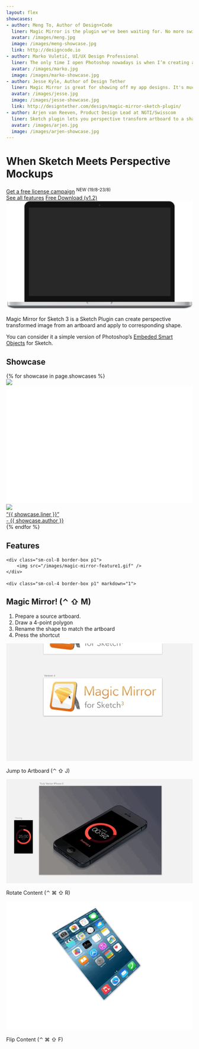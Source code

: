 ```yaml
---
layout: flex
showcases:
- author: Meng To, Author of Design+Code
  liner: Magic Mirror is the plugin we've been waiting for. No more switching to Photoshop for creating perspective mockups. It works that great.
  avatar: /images/meng.jpg
  image: /images/meng-showcase.jpg
  link: http://designcode.io
- author: Marko Vuletič, UI/UX Design Professional
  liner: The only time I open Photoshop nowadays is when I’m creating a presentation mockup of my designs. But this is about to change.
  avatar: /images/marko.jpg
  image: /images/marko-showcase.jpg
- author: Jesse Kyle, Author of Design Tether
  liner: Magic Mirror is great for showing off my app designs. It's much more user-friendly than Photoshop with double the possibilities
  avatar: /images/jesse.jpg
  image: /images/jesse-showcase.jpg
  link: http://designtether.com/design/magic-mirror-sketch-plugin/
- author: Arjen van Reeven, Product Design Lead at NGTI/Swisscom
  liner: Sketch plugin lets you perspective transform artboard to a shape. Great for product shots!
  avatar: /images/arjen.jpg
  image: /images/arjen-showcase.jpg
---
```


# When Sketch Meets Perspective Mockups

<div class="wrapper">
<div class="clearfix">
<div class="sm-col sm-col-4 center btn orange">
	<a href="/campaign" class="">Get a free license campaign</a>
	<sup class="red">NEW (19/8-23/8)</sup>
</div>
<a href="/features" class="sm-col sm-col-4 center btn orange">See all features</a>
<a href="/download" class="sm-col sm-col-4 center btn btn-outline orange"><i class="fa fa-arrow-circle-o-down"></i>    Free Download (v1.2)</a>
</div>
</div>


<div class="videoWrapper">
    <!-- Copy & Pasted from YouTube
    <iframe width="560" height="349" src="http://www.youtube.com/embed/YhdjuL5ju8Y?rel=0&hd=1" frameborder="0" allowfullscreen></iframe>
     -->
</div>

<div class="flex container">
<img src="/images/computer.png" class="flex-stretch col-12 m2"/>
</div>


<div class='wrapper' markdown='1'>

Magic Mirror for Sketch 3 is a Sketch Plugin can create perspective transformed image from an artboard and apply to corresponding shape.

You can consider it a simple version of Photoshop’s [Embeded Smart Objects](https://helpx.adobe.com/photoshop/using/create-smart-objects.html) for Sketch.

</div>

<section class="my2 py2 border-top">
<h1>Showcase</h1>

<div class="clearfix">
{% for showcase in page.showcases %}
<div class="sm-col sm-col-6 showcase">
	<img src="{{ showcase.image }}" />
	<a href="{{ showcase.link }}" class="overlay">
		<img src="/images/showcase-placeholder.png" />
		<div class="overlay flex flex-end">
			<div class="flex flex-end m2">
				<div class="flex-none mr2">
					<img src="{{ showcase.avatar }}" class="avatar">
				</div>
				<div class="flex flex-column">
					<div class="flex-auto liner">“{{ showcase.liner }}” </div>
					<div class="flex-auto author">- {{ showcase.author }}</div>
				</div>
			</div>
		</div>
	</a>
</div>
{% endfor %}
</div>

</section>



<section class="my2 py2 border-top">
<h1>Features</h1>

<div class="container sm-flex flex-wrap mxn1 px1 flex-center">

	<div class="sm-col-8 border-box p1">
		<img src="/images/magic-mirror-feature1.gif" />
	</div>

	<div class="sm-col-4 border-box p1" markdown="1">


## Magic Mirror! (⌃ ⇧ M)
1. Prepare a source artboard.
2. Draw a 4-point polygon
3. Rename the shape to match the artboard
4. Press the shortcut

</div>

<div class="sm-flex mt2">
<div class="sm-col-4 border-box p1 flex flex-column flex-center">
	<img src="/images/magic-mirror-feature2.gif" class="flex-grow"/>
	<p class="p1">Jump to Artboard (⌃ ⇧ J)</p>
</div>

<div class="sm-col-4 border-box p1 flex flex-column flex-center">
	<img src="/images/magic-mirror-feature3.gif" class="flex-grow"/>
	<p class="p1">Rotate Content (⌃ ⌘ ⇧ R)</p>
</div>

<div class="sm-col-4 border-box p1 flex flex-column flex-center">
	<img src="/images/magic-mirror-feature4.gif" class="flex-grow"/>
	<p class="p1">Flip Content (⌃ ⌘ ⇧ F)</p>
</div>
</div>

</div>

</section>


<!-- </div> -->

<!--
## What's different?

Unlike [Symbols](http://bohemiancoding.com/sketch/support/documentation/07-symbols/), Magic Mirror uses [Pattern Fill](http://bohemiancoding.com/sketch/support/documentation/08-styling/1-fills.html) to preform the mirroring. It can mirror any number of Artboards to any number of shape layers in any size, any angle, but <em>also</em> responds to the shape’s distortion (perspective transformation).

Unlike when editing Bitmaps in Sketch, Magic Mirror does not modify the original bitmap in a destructive way (since we’re sourcing from an Artboard). Using Shape layers instead of Bitmap layers, editable paths are preserved and can be easily updated.

## Installation

<p class="center"><a href="javascript:void(0);" onclick="downloadPluginClicked()"><img src="/images/download-plugin.png"></img></a></p>

1. Download the package, unzip it and locate `Magic Mirror.sketchplugin`.
2. Double click to install the plugin, if you’ve multiple versions of Sketch, you can drag the plugin into the specific Sketch dock icon.
3. Check that it’s available in the `Plugins` menu.

![](/images/magic-mirror-menu.png)

4. Consider [donating](#donating) to the project :)


## Usage

<p class="center"><a href="https://github.com/jamztang/MagicMirror/releases/download/v1.0/magicmirror-sample.sketch"><img src="/images/download-sketch.png"></img></a></p>

Magic Mirror currently offers three handy methods.


### 1. Magic Mirror! (&#x2303; &#x21E7; M)

Apply perpective transform to all layers that can be associated with an artboard with the same name.

![](/images/magic-mirror-feature1.gif)

1. Prepare an artboard as the source
2. Use the `Rectangle (R)`  or `Vector (V)` tool to draw a 4 point polygon. It’s important NOT to use the `Round Rect` tool because in order for Magic Mirror to work is to have **exactly 4 control points**.
3. Rename your shape layer to **exactly match the Artboard’s name** you want to mirror.
4. Press `⌃ ⇧ M` or go to `Plugin > Magic Mirror > Magic Mirror!` to see the results!


### 2. Jump to Artboard (&#x2303; &#x21E7; J)

Quickly jump to the layer’s associated artboard.

![](/images/magic-mirror-feature2.gif)

1. Select the magic shape layer you’re currently working on.
2. Press `⌃ ⇧ J` or use `Plugin > Magic Mirror > Jump to Artboard`.


### 3. Rotate Content (&#x2303; &#x2318; &#x21E7; R)

![](/images/magic-mirror-feature3.gif)

Rotate the content orientation of the layer fill.

1. Select the layer
2. Press `⌃ ⌘ ⇧ R` or use `Plugin > Magic Mirror > Rotate Points`.


### 4. Flip Content (&#x2303; &#x2318; &#x21E7; F)

![](/images/magic-mirror-feature4.gif)

Flip the content of the layer fill while preserving the points.

1. Select the layer.
2. Press `⌃ ⌘ ⇧ F` or use `Plugin > Magic Mirror > Flip Content`.


## So how does it work?

In short, Magic Mirror iterates through all the “Shape” layers (MSShapeGroup) in the current page, and finds all the Artboard-Layer pairs that share the exact same name.

Then it looks into the path (NSBezierPath) and extracts the 4 corner points.

It then hands the content over to [Core Image](https://developer.apple.com/library/mac/documentation/GraphicsImaging/Conceptual/CoreImaging/ci_intro/ci_intro.html) to do Perspective Transformation, and apply the transformed image using Pattern Fill.



## Donation

Magic Mirror is an open source project on GitHub. You can freely checkout the source code (and contribute to the project!) However, if you decide to donate to the project, you'll get a special package: ;)

![](/images/donate-dark.jpg)

You've probably seen similar perspective mockup templates like this before, but they're all for Photoshop. I wanted to recreate this entirely in Sketch, and ensure your work remains adjustable and scalable.


## Why should I donate?

First, because I would like to continue developing the product and keep helping the community to better utilize our tools. I believe good ideas, and proper execution of those ideas, requires dedicated time and effort. The only way for us to produce things like that is to have sustainable revenue from the things we work on.

Second, this represents a new era of design possibilites within Sketch. I hope from now on we'll see more and more perspective mockups dedicated for Sketch, which we all love! :)


## Backtrack

[TheNextWeb](http://thenextweb.com/dd/2015/08/03/magic-mirror-for-sketch-3-lets-you-quickly-create-hands-on-mockups-of-your-apps/)

[DesignerNews](https://www.designernews.co/stories/53390-magic-mirror-for-sketch-3--plugin-to-create-perspective-designs)

[iOS Dev Weekly 209](https://iosdevweekly.com/issues/209)

[SketchAppResource](http://www.sketchappsources.com/plugins-for-sketch.html)

[Sidebar.io](http://sidebar.io/2015/7/31)

[SketchTalk.io](http://sketchtalk.io/discussion/1371/magic-mirror-perspective-3d-for-your-artboards)

[T3n (German)](http://t3n.de/news/magic-mirror-sketch-plugin-627330/)

[Applech2 (Japanese)](http://applech2.com/archives/45794567.html)

[ProductHunt](http://www.producthunt.com/tech/magic-mirror-for-sketch-3)

[Hackernews](https://news.ycombinator.com/item?id=9973827)

## Videos

[SketchCast #47](http://www.sketchcasts.net/episodes/47)

[SketchAppTV](https://www.youtube.com/watch?v=F7wOPtKjVps)

[LevelUpTut](https://www.youtube.com/watch?v=Gm5wPXOgVtM&list=PLXM9Shjg7jenAH19HHSWYPJ4EtB4RNDc1&index=3)


-->
